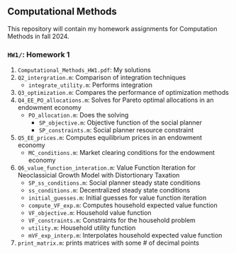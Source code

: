 ## Computational Methods

This repository will contain my homework assignments for Computation Methods in fall 2024.

### `HW1/`: Homework 1
1. `Computational_Methods_HW1.pdf`: My solutions
1. `Q2_intergration.m`: Comparison of integration techniques
    - `integrate_utility.m`: Performs integration
1. `Q3_optimization.m`: Compares the performance of optimization methods
1. `Q4_EE_PO_allocations.m`: Solves for Pareto optimal allocations in an endowment economy
    - `PO_allocation.m`: Does the solving
        - `SP_objective.m`: Objective function of the social planner
        - `SP_constraints.m`: Social planner resource constraint
1. `Q5_EE_prices.m`: Computes equilibrium prices in an endowment economy
    - `MC_conditions.m`: Market clearing conditions for the endowment economy
1. `Q6_value_function_interation.m`: Value Function Iteration for Neoclassicial Growth Model with Distortionary Taxation
    - `SP_ss_conditions.m`: Social planner steady state conditions
    - `ss_conditions.m`: Decentralized steady state conditions
    - `initial_guesses.m`: Initial guesses for value function iteration
    - `compute_VF_exp.m`: Computes household expected value function
    - `VF_objective.m`: Household value function
    - `VF_constraints.m`: Constraints for the household problem
    - `utility.m`: Household utility function
    - `mVF_exp_interp.m`: Interpolates household expected value function
1. `print_matrix.m`: prints matrices with some # of decimal points